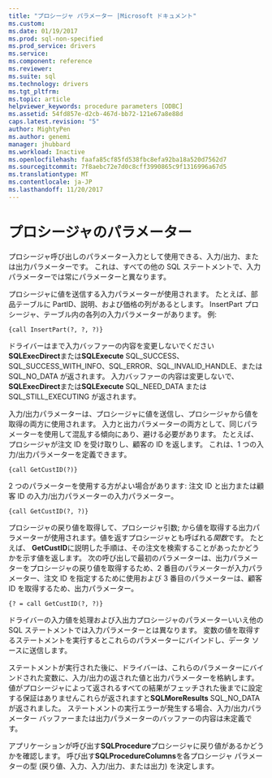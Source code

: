 ```yaml
---
title: "プロシージャ パラメーター |Microsoft ドキュメント"
ms.custom: 
ms.date: 01/19/2017
ms.prod: sql-non-specified
ms.prod_service: drivers
ms.service: 
ms.component: reference
ms.reviewer: 
ms.suite: sql
ms.technology: drivers
ms.tgt_pltfrm: 
ms.topic: article
helpviewer_keywords: procedure parameters [ODBC]
ms.assetid: 54fd857e-d2cb-467d-bb72-121e67a8e88d
caps.latest.revision: "5"
author: MightyPen
ms.author: genemi
manager: jhubbard
ms.workload: Inactive
ms.openlocfilehash: faafa85cf85fd538fbc8efa92ba18a520d7562d7
ms.sourcegitcommit: 7f8aebc72e7d0c8cff3990865c9f1316996a67d5
ms.translationtype: MT
ms.contentlocale: ja-JP
ms.lasthandoff: 11/20/2017
---
```

# <a name="procedure-parameters"></a>プロシージャのパラメーター
プロシージャ呼び出しのパラメーター入力として使用できる、入力/出力、または出力パラメーターです。 これは、すべての他の SQL ステートメントで、入力パラメーターでは常にパラメーターと異なります。  
  
 プロシージャに値を送信する入力パラメーターが使用されます。 たとえば、部品テーブルに PartID、説明、および価格の列があるとします。 InsertPart プロシージャ、テーブル内の各列の入力パラメーターがあります。 例:  
  
```  
{call InsertPart(?, ?, ?)}  
```  
  
 ドライバーはまで入力バッファーの内容を変更しないでください**SQLExecDirect**または**SQLExecute** SQL_SUCCESS、SQL_SUCCESS_WITH_INFO、SQL_ERROR、SQL_INVALID_HANDLE、または SQL_NO_DATA が返されます。 入力バッファーの内容は変更しないで、 **SQLExecDirect**または**SQLExecute** SQL_NEED_DATA または SQL_STILL_EXECUTING が返されます。  
  
 入力/出力パラメーターは、プロシージャに値を送信し、プロシージャから値を取得の両方に使用されます。 入力と出力パラメーターの両方として、同じパラメーターを使用して混乱する傾向にあり、避ける必要があります。 たとえば、プロシージャが注文 ID を受け取りし、顧客の ID を返します。 これは、1 つの入力/出力パラメーターを定義できます。  
  
```  
{call GetCustID(?)}  
```  
  
 2 つのパラメーターを使用する方がよい場合があります: 注文 ID と出力または顧客 ID の入力/出力パラメーターの入力パラメーター。  
  
```  
{call GetCustID(?, ?)}  
```  
  
 プロシージャの戻り値を取得して、プロシージャ引数; から値を取得する出力パラメーターが使用されます。値を返すプロシージャとも呼ばれる*関数*です。 たとえば、 **GetCustID**に説明した手順は、その注文を検索することがあったかどうかを示す値を返します。 次の呼び出しで最初のパラメーターは、出力パラメーターをプロシージャの戻り値を取得するため、2 番目のパラメーターが入力パラメーター、注文 ID を指定するために使用および 3 番目のパラメーターは、顧客 ID を取得するため、出力パラメーター。  
  
```  
{? = call GetCustID(?, ?)}  
```  
  
 ドライバーの入力値を処理および入出力プロシージャのパラメーターいいえ他の SQL ステートメントでは入力パラメーターとは異なります。 変数の値を取得するステートメントを実行するとこれらのパラメーターにバインドし、データ ソースに送信します。  
  
 ステートメントが実行された後に、ドライバーは、これらのパラメーターにバインドされた変数に、入力/出力の返された値と出力パラメーターを格納します。 値がプロシージャによって返されるすべての結果がフェッチされた後までに設定する保証はありませんこれらが返されますと**SQLMoreResults** SQL_NO_DATA が返されました。 ステートメントの実行エラーが発生する場合、入力/出力パラメーター バッファーまたは出力パラメーターのバッファーの内容は未定義です。  
  
 アプリケーションが呼び出す**SQLProcedure**プロシージャに戻り値があるかどうかを確認します。 呼び出す**SQLProcedureColumns**を各プロシージャ パラメーターの型 (戻り値、入力、入力/出力、または出力) を決定します。
